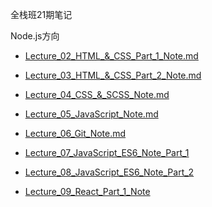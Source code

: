 全栈班21期笔记

Node.js方向
- [Lecture_02_HTML_&_CSS_Part_1_Note.md](https://github.com/australiaitgroup/FullStack-21-Note/blob/main/Node.js%E6%96%B9%E5%90%91/Lecture_02_HTML_%26_CSS_Part_1_Note.md)
- [Lecture_03_HTML_&_CSS_Part_2_Note.md](https://github.com/australiaitgroup/FullStack-21-Note/blob/main/Node.js%E6%96%B9%E5%90%91/Lecture_03_HTML_%26_CSS_Part_2_Note.md)
- [Lecture_04_CSS_&_SCSS_Note.md](https://github.com/australiaitgroup/FullStack-21-Note/blob/main/Node.js%E6%96%B9%E5%90%91/Lecture_04_CSS_%26_Sass_Note.md)

- [Lecture_05_JavaScript_Note.md](https://github.com/australiaitgroup/FullStack-21-Note/blob/main/Node.js%E6%96%B9%E5%90%91/Lecture_05_JavaScript_Note.md)

- [Lecture_06_Git_Note.md](https://github.com/australiaitgroup/FullStack-21-Note/blob/main/Node.js%E6%96%B9%E5%90%91/Lecture_06_Git_Note.md)
- [Lecture_07_JavaScript_ES6_Note_Part_1](https://github.com/australiaitgroup/FullStack-21-Note/blob/aaf738f90df4ec7f4d3c797252952f99a1a37d5b/Node.js%E6%96%B9%E5%90%91/Lecture_07_JavaScript_ES6_Note.md)
- [Lecture_08_JavaScript_ES6_Note_Part_2](https://github.com/australiaitgroup/FullStack-21-Note/blob/08dd80de6e0e56ed9926a003f845716c5ede7f7c/Node.js%E6%96%B9%E5%90%91/Lecture_08_JavaScript_SE6_Part_2.md)
- [Lecture_09_React_Part_1_Note](https://github.com/australiaitgroup/FullStack-21-Note/blob/e79de7b80874f28089f39dd07dcd8aeca82536c4/Node.js%E6%96%B9%E5%90%91/Lecture_09_React_Part_1_Note.md)
